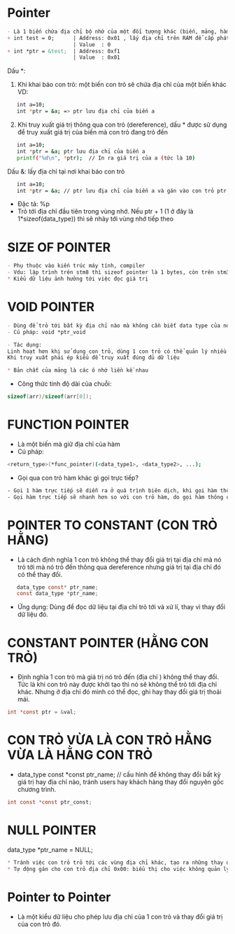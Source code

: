 # Pointer
```markdown
- Là 1 biến chứa địa chỉ bộ nhớ của một đối tượng khác (biến, mảng, hàm). Việc sử dụng con trỏ giúp chúng ta thao tác trên bộ nhớ một cách linh hoạt hơn.
+ int test = 0;      | Address: 0x01 , lấy địa chỉ trên RAM để cấp phát địa chỉ
                     | Value  : 0
+ int *ptr = &test;  | Address: 0xf1
                     | Value  : 0x01
```
Dấu *: 
1. Khi khai báo con trỏ: một biến con trỏ sẽ chứa địa chỉ của một biến khác
VD: 
```bash
   int a=10;
   int *ptr = &a; => ptr lưu địa chỉ của biến a
```
2. Khi truy xuất giá trị thông qua con trỏ (dereference), dấu * được sử dụng để truy xuất giá trị của biến mà con trỏ đang trỏ đến
```bash
   int a=10;
   int *ptr = &a; ptr lưu địa chỉ của biến a
   printf("%d\n", *ptr);  // In ra giá trị của a (tức là 10)
```

Dấu &: lấy địa chỉ tại nơi khai báo con trỏ
```bash
   int a=10;
   int *ptr = &a; // ptr lưu địa chỉ của biến a và gán vào con trỏ ptr
```

- Đặc tả: %p
- Trỏ tới địa chỉ đầu tiên trong vùng nhớ. Nếu ptr + 1 (1 ở đây là 1*sizeof(data_type)) thì sẽ nhảy tới vùng nhớ tiếp theo

# SIZE OF POINTER
```markdown
- Phụ thuộc vào kiến trúc máy tính, compiler
- Vdu: lập trình trên stm8 thì sizeof pointer là 1 bytes, còn trên stm32, esp32 là 4 bytes
* Kiểu dữ liệu ảnh hưởng tới việc đọc giá trị 
```
# VOID POINTER
```markdown
- Dùng để trỏ tới bất kỳ địa chỉ nào mà không cần biết data type của nó.
- Cú pháp: void *ptr_void

- Tác dụng:
Linh hoạt hơn khi sử dụng con trỏ, dùng 1 con trỏ có thể quản lý nhiều biến với nhiều kiểu dữ liệu khác nhau
Khi truy xuất phải ép kiểu để truy xuất đúng đủ dữ liệu

* Bản chất của mảng là các ô nhớ liền kề nhau
```
* Công thức tính độ dài của chuỗi:
```c
sizeof(arr)/sizeof(arr[0]);
```

# FUNCTION POINTER
- Là một biến mà giữ địa chỉ của hàm
- Cú pháp:
```bash
<return_type>(*func_pointer)(<data_type1>, <data_type2>, ...);
```
* Gọi qua con trỏ hàm khác gì gọi trực tiếp?
```bash
- Gọi 1 hàm trực tiếp sẽ diễn ra ở quá trình biên dịch, khi gọi hàm thông qua con trỏ thì hàm sẽ chạy trong runtime, tức phải đáp ứng 1 điều kiện j đó để gọi hàm.
- Gọi hàm trực tiếp sẽ nhanh hơn so với con trỏ hàm, do gọi hàm thông qua con trỏ phải thông qua nhiều bước.
```
# POINTER TO CONSTANT (CON TRỎ HẰNG)
- Là cách định nghĩa 1 con trỏ không thể thay đổi giá trị tại địa chỉ mà nó trỏ tới mà nó trỏ đến thông qua dereference nhưng giá trị tại địa chỉ đó có thể thay đổi.
```c
   data_type const* ptr_name;
   const data_type *ptr_name;
``` 
- Ứng dụng: Dùng để đọc dữ liệu tại địa chỉ trỏ tới và xử lí, thay vì thay đổi dữ liệu đó.
# CONSTANT POINTER (HẰNG CON TRỎ)
- Định nghĩa 1 con trỏ mà giá trị nó trỏ đến (địa chỉ ) không thể thay đổi. Tức là khi con trỏ này được khởi tạo thì nó sẽ không thể trỏ tới địa chỉ khác. Nhưng ở địa chỉ đó mình có thể đọc, ghi hay thay đổi giá trị thoải mái.
```c
int *const ptr = &val;
```
# CON TRỎ VỪA LÀ CON TRỎ HẰNG VỪA LÀ HẰNG CON TRỎ
- data_type const *const ptr_name; // cấu hình để không thay đổi bất kỳ giá trị hay địa chỉ nào, tránh users hay khách hàng thay đổi
nguyên gốc chương trình.
```c
int const *const ptr_const;
```

# NULL POINTER
data_type *ptr_name = NULL;
```markdown
* Tránh việc con trỏ trỏ tới các vùng địa chỉ khác, tạo ra những thay đổi không mong muốn.
* Tự động gán cho con trỏ địa chỉ 0x00: biểu thị cho việc không quản lý vùng nhớ nào.
```

# Pointer to Pointer
- Là một kiểu dữ liệu cho phép lưu địa chỉ của 1 con trỏ và thay đổi giá trị của con trỏ đó.